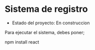 <h1>Sistema de registro </h1>

- Estado del proyecto: En construccion

Para ejecutar el sistema, debes poner;

npm install react
